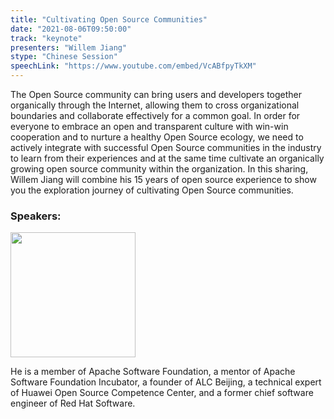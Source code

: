 ```yaml
---
title: "Cultivating Open Source Communities"
date: "2021-08-06T09:50:00"
track: "keynote"
presenters: "Willem Jiang"
stype: "Chinese Session"
speechLink: "https://www.youtube.com/embed/VcABfpyTkXM"
---
```

The Open Source community can bring users and developers together organically through the Internet, allowing them to cross organizational boundaries and collaborate effectively for a common goal. In order for everyone to embrace an open and transparent culture with win-win cooperation and to nurture a healthy Open Source ecology, we need to actively integrate with successful Open Source communities in the industry to learn from their experiences and at the same time cultivate an organically growing open source community within the organization. In this sharing, Willem Jiang will combine his 15 years of open source experience to show you the exploration journey of cultivating Open Source communities.

### Speakers:

<img src="images/speaker/Jiang-Ning.png" width="200"/>

He is a member of Apache Software Foundation, a mentor of Apache Software Foundation Incubator, a founder of ALC Beijing, a technical expert of Huawei Open Source Competence Center, and a former chief software engineer of Red Hat Software.
